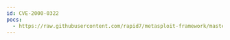 ```yaml
---
id: CVE-2000-0322
pocs:
  - https://raw.githubusercontent.com/rapid7/metasploit-framework/master/modules/exploits/linux/http/piranha_passwd_exec.rb
---
```

